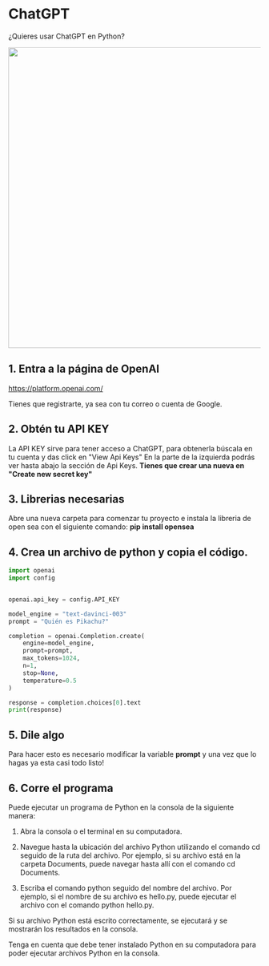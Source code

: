 # ChatGPT
¿Quieres usar ChatGPT en Python?

<div align="center">
<img src="https://cdn.fstoppers.com/styles/full/s3/media/2022/12/08/chatgpt_screen_rec_cropped.gif" width="600">
</div>

## 1. Entra a la página de OpenAI
https://platform.openai.com/

Tienes que registrarte, ya sea con tu correo o cuenta de Google. 

## 2. Obtén tu API KEY
La API KEY sirve para tener acceso a ChatGPT, para obtenerla búscala en tu cuenta y das click en "View Api Keys"
En la parte de la izquierda podrás ver hasta abajo la sección de Api Keys. 
<b>Tienes que crear una nueva en "Create new secret key"</b>

## 3. Librerias necesarias
Abre una nueva carpeta para comenzar tu proyecto e instala la libreria de open sea con el siguiente comando: 
<b>pip install opensea</b>

## 4. Crea un archivo de python y copia el código. 
```python
import openai
import config


openai.api_key = config.API_KEY

model_engine = "text-davinci-003"
prompt = "Quién es Pikachu?"

completion = openai.Completion.create(
    engine=model_engine,
    prompt=prompt,
    max_tokens=1024,
    n=1,
    stop=None,
    temperature=0.5
)

response = completion.choices[0].text
print(response)
```

## 5. Dile algo
Para hacer esto es necesario modificar la variable <b>prompt</b> y una vez que lo hagas ya esta casi todo listo!

## 6. Corre el programa
Puede ejecutar un programa de Python en la consola de la siguiente manera:

1. Abra la consola o el terminal en su computadora.

2. Navegue hasta la ubicación del archivo Python utilizando el comando cd seguido de la ruta del archivo. Por ejemplo, si su archivo está en la carpeta Documents, puede navegar hasta allí con el comando cd Documents.

3. Escriba el comando python seguido del nombre del archivo. Por ejemplo, si el nombre de su archivo es hello.py, puede ejecutar el archivo con el comando python hello.py.

Si su archivo Python está escrito correctamente, se ejecutará y se mostrarán los resultados en la consola.

Tenga en cuenta que debe tener instalado Python en su computadora para poder ejecutar archivos Python en la consola.
